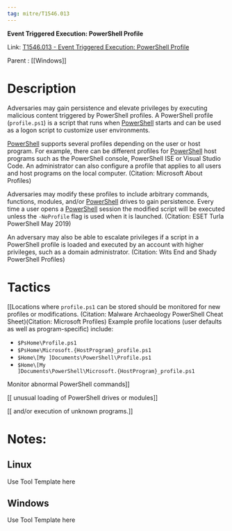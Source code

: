 ```yaml
---
tag: mitre/T1546.013
---
```


**Event Triggered Execution: PowerShell Profile**

Link: [T1546.013 - Event Triggered Execution: PowerShell Profile](https://attack.mitre.org/techniques/T1546/013)

Parent : [[Windows]]


# Description

Adversaries may gain persistence and elevate privileges by executing malicious content triggered by PowerShell profiles. A PowerShell profile  (<code>profile.ps1</code>) is a script that runs when [PowerShell](https://attack.mitre.org/techniques/T1059/001) starts and can be used as a logon script to customize user environments.

[PowerShell](https://attack.mitre.org/techniques/T1059/001) supports several profiles depending on the user or host program. For example, there can be different profiles for [PowerShell](https://attack.mitre.org/techniques/T1059/001) host programs such as the PowerShell console, PowerShell ISE or Visual Studio Code. An administrator can also configure a profile that applies to all users and host programs on the local computer. (Citation: Microsoft About Profiles) 

Adversaries may modify these profiles to include arbitrary commands, functions, modules, and/or [PowerShell](https://attack.mitre.org/techniques/T1059/001) drives to gain persistence. Every time a user opens a [PowerShell](https://attack.mitre.org/techniques/T1059/001) session the modified script will be executed unless the <code>-NoProfile</code> flag is used when it is launched. (Citation: ESET Turla PowerShell May 2019) 

An adversary may also be able to escalate privileges if a script in a PowerShell profile is loaded and executed by an account with higher privileges, such as a domain administrator. (Citation: Wits End and Shady PowerShell Profiles)

# Tactics


[[Locations where <code>profile.ps1</code> can be stored should be monitored for new profiles or modifications. (Citation: Malware Archaeology PowerShell Cheat Sheet)(Citation: Microsoft Profiles) Example profile locations (user defaults as well as program-specific) include:

* <code>$PsHome\Profile.ps1</code>
* <code>$PsHome\Microsoft.{HostProgram}_profile.ps1</code>
* <code>$Home\\\[My ]Documents\PowerShell\Profile.ps1</code>
* <code>$Home\\\[My ]Documents\PowerShell\Microsoft.{HostProgram}_profile.ps1</code>

Monitor abnormal PowerShell commands]]

[[ unusual loading of PowerShell drives or modules]]

[[ and/or execution of unknown programs.]]


# Notes:

## Linux

Use Tool Template here

## Windows

Use Tool Template here